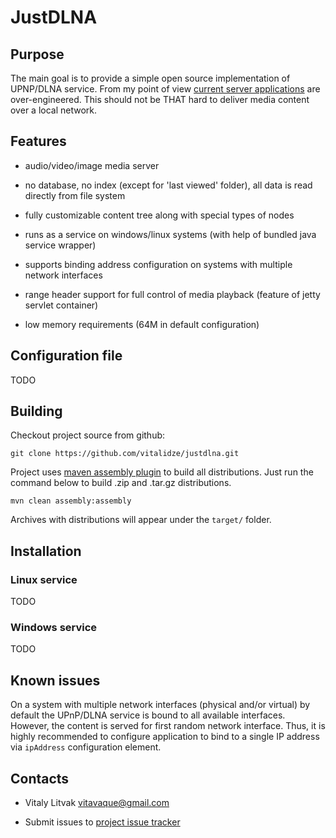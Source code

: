JustDLNA
========

## Purpose
The main goal is to provide a simple open source implementation of UPNP/DLNA service. From my point of view [current server applications](http://en.wikipedia.org/wiki/List_of_UPnP_AV_media_servers_and_clients#UPnP_AV_media_servers) are over-engineered. This should not be THAT hard to deliver media content over a local network.

## Features

* audio/video/image media server

* no database, no index (except for 'last viewed' folder), all data is read directly from file system

* fully customizable content tree along with special types of nodes

* runs as a service on windows/linux systems (with help of bundled java service wrapper)

* supports binding address configuration on systems with multiple network interfaces

* range header support for full control of media playback (feature of jetty servlet container)

* low memory requirements (64M in default configuration)

## Configuration file
TODO

## Building

Checkout project source from github:

    git clone https://github.com/vitalidze/justdlna.git

Project uses [maven assembly plugin](http://maven.apache.org/plugins/maven-assembly-plugin/) to build all distributions. Just run the command below to build .zip and .tar.gz distributions.

    mvn clean assembly:assembly

Archives with distributions will appear under the `target/` folder.

## Installation

### Linux service
TODO

### Windows service
TODO

## Known issues

On a system with multiple network interfaces (physical and/or virtual) by default the UPnP/DLNA service is bound to all available interfaces. However, the content is served for first random network interface. Thus, it is highly recommended to configure application to bind to a single IP address via `ipAddress` configuration element.

## Contacts

* Vitaly Litvak <vitavaque@gmail.com>

* Submit issues to [project issue tracker](https://github.com/vitalidze/justdlna/issues)
